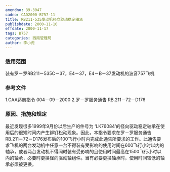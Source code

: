 ```yaml
---
amendno: 39-3047
cadno: CAD2000-B757-11
title: RB211-535发动机径向驱动稳定轴承
publishdate: 2000-11-10
effdate: 2000-11-17
tags: B757
categories: 西南管理局
author: 李小虎
---
```


### 适用范围 
装有罗－罗RB211－535C－37，E4－37，E4－B－37发动机的波音757飞机

### 参考文件
1.CAA适航指令 
004－09－2000 
2.罗－罗服务通告 
RB.211－72－D176


### 原因、措施和规定 
最近发现很多1999年9月份以后生产的件号为 ‘LK76084’的径向驱动稳定轴承在使用后的很短时间内产生铆钉松动现象。因此，本指令要求在罗－罗服务通告RB.211－72－D176发布后的100飞行小时内完成此通告所要求的工作。此通告要求飞机的两台发动机中任意一台不得装有受影响的使用时间在600飞行小时以内的轴承，或者两台发动机不得同时装有受影响的且使用时间最高在1500飞行小时以内的轴承，必要时更换径向驱动轴组件。当有必要更换轴承时，使用时间较低的轴承必须被更换。
